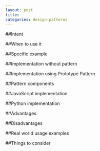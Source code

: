 ```yaml
---
layout: post
title: 
categories: design-patterns
---
```

##Intent



##When to use it



##Specific example



##Implementation without pattern



##Implementation using Prototype Pattern



##Pattern components



##JavaScript implementation



##Python implementation



##Advantages



##Disadvantages



##Real world usage examples



##Things to consider


